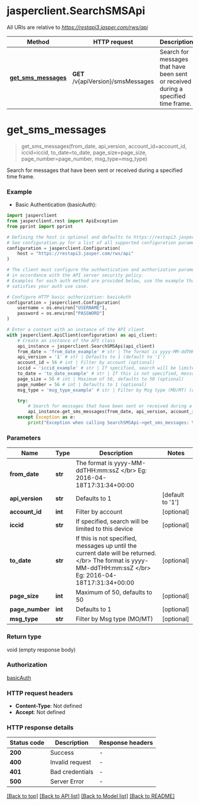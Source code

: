 # jasperclient.SearchSMSApi

All URIs are relative to *https://restapi3.jasper.com/rws/api*

Method | HTTP request | Description
------------- | ------------- | -------------
[**get_sms_messages**](SearchSMSApi.md#get_sms_messages) | **GET** /v{apiVersion}/smsMessages | Search for messages that have been sent or received during a specified time frame.


# **get_sms_messages**
> get_sms_messages(from_date, api_version, account_id=account_id, iccid=iccid, to_date=to_date, page_size=page_size, page_number=page_number, msg_type=msg_type)

Search for messages that have been sent or received during a specified time frame.



### Example

* Basic Authentication (basicAuth):

```python
import jasperclient
from jasperclient.rest import ApiException
from pprint import pprint

# Defining the host is optional and defaults to https://restapi3.jasper.com/rws/api
# See configuration.py for a list of all supported configuration parameters.
configuration = jasperclient.Configuration(
    host = "https://restapi3.jasper.com/rws/api"
)

# The client must configure the authentication and authorization parameters
# in accordance with the API server security policy.
# Examples for each auth method are provided below, use the example that
# satisfies your auth use case.

# Configure HTTP basic authorization: basicAuth
configuration = jasperclient.Configuration(
    username = os.environ["USERNAME"],
    password = os.environ["PASSWORD"]
)

# Enter a context with an instance of the API client
with jasperclient.ApiClient(configuration) as api_client:
    # Create an instance of the API class
    api_instance = jasperclient.SearchSMSApi(api_client)
    from_date = 'from_date_example' # str | The format is yyyy-MM-ddTHH:mm:ssZ </br> Eg: 2016-04-18T17:31:34+00:00
    api_version = '1' # str | Defaults to 1 (default to '1')
    account_id = 56 # int | Filter by account (optional)
    iccid = 'iccid_example' # str | If specified, search will be limited to this device (optional)
    to_date = 'to_date_example' # str | If this is not specified, messages up until the current date will be returned. </br> The format is yyyy-MM-ddTHH:mm:ssZ </br> Eg: 2016-04-18T17:31:34+00:00 (optional)
    page_size = 56 # int | Maximum of 50, defaults to 50 (optional)
    page_number = 56 # int | Defaults to 1 (optional)
    msg_type = 'msg_type_example' # str | Filter by Msg type (MO/MT) (optional)

    try:
        # Search for messages that have been sent or received during a specified time frame.
        api_instance.get_sms_messages(from_date, api_version, account_id=account_id, iccid=iccid, to_date=to_date, page_size=page_size, page_number=page_number, msg_type=msg_type)
    except Exception as e:
        print("Exception when calling SearchSMSApi->get_sms_messages: %s\n" % e)
```



### Parameters


Name | Type | Description  | Notes
------------- | ------------- | ------------- | -------------
 **from_date** | **str**| The format is yyyy-MM-ddTHH:mm:ssZ &lt;/br&gt; Eg: 2016-04-18T17:31:34+00:00 | 
 **api_version** | **str**| Defaults to 1 | [default to &#39;1&#39;]
 **account_id** | **int**| Filter by account | [optional] 
 **iccid** | **str**| If specified, search will be limited to this device | [optional] 
 **to_date** | **str**| If this is not specified, messages up until the current date will be returned. &lt;/br&gt; The format is yyyy-MM-ddTHH:mm:ssZ &lt;/br&gt; Eg: 2016-04-18T17:31:34+00:00 | [optional] 
 **page_size** | **int**| Maximum of 50, defaults to 50 | [optional] 
 **page_number** | **int**| Defaults to 1 | [optional] 
 **msg_type** | **str**| Filter by Msg type (MO/MT) | [optional] 

### Return type

void (empty response body)

### Authorization

[basicAuth](../README.md#basicAuth)

### HTTP request headers

 - **Content-Type**: Not defined
 - **Accept**: Not defined

### HTTP response details

| Status code | Description | Response headers |
|-------------|-------------|------------------|
**200** | Success |  -  |
**400** | Invalid request |  -  |
**401** | Bad credentials |  -  |
**500** | Server Error |  -  |

[[Back to top]](#) [[Back to API list]](../README.md#documentation-for-api-endpoints) [[Back to Model list]](../README.md#documentation-for-models) [[Back to README]](../README.md)


